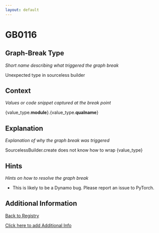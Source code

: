 ```yaml
---
layout: default
---
```

# GB0116

## Graph-Break Type
*Short name describing what triggered the graph break*

Unexpected type in sourceless builder

## Context
*Values or code snippet captured at the break point*

{value_type.__module__}.{value_type.__qualname__}

## Explanation
*Explanation of why the graph break was triggered*

SourcelessBuilder.create does not know how to wrap {value_type}

## Hints
*Hints on how to resolve the graph break*

- This is likely to be a Dynamo bug. Please report an issue to PyTorch.


## Additional Information

<!-- ADDITIONAL INFORMATION START - Add custom information below this line -->

<!-- ADDITIONAL INFORMATION END -->

[Back to Registry](../index.html)

[Click here to add Additional Info](https://github.com/pytorch-labs/compile-graph-break-site/edit/main/docs/gb/gb0116.md)
